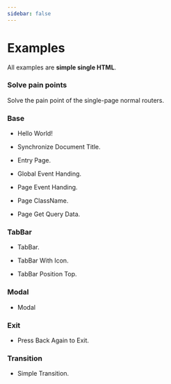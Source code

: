 ```yaml
---
sidebar: false
---
```

# Examples

<!-- ## Simple Single HTML -->
All examples are **simple single HTML**.


### Solve pain points
Solve the pain point of the single-page normal routers.
<source-preview name="quick-example" />

### Base
- Hello World!
  <source-preview name="two-pages" />

<!-- - Navigator.
  <source-preview name="two-pages" /> -->

- Synchronize Document Title.
  <source-preview name="synchronize-document-title" />

- Entry Page.
  <source-preview name="entry-page" />

- Global Event Handing.
  <source-preview name="global-event-handing" />

- Page Event Handing.
  <source-preview name="page-event-handing" />

- Page ClassName.
  <source-preview name="class-name" />

- Page Get Query Data.
  <source-preview name="page-get-query" />



### TabBar
- TabBar.
  <source-preview name="tabbar" />

- TabBar With Icon.
  <source-preview name="tabbar-with-icon" />

- TabBar Position Top.
  <source-preview name="tabbar-position-top" />

### Modal
- Modal
<source-preview name="modal" />

### Exit
- Press Back Again to Exit.
<source-preview name="graceful-exit" />

### Transition
- Simple Transition.
  <source-preview name="transition-simple" />

<!-- - Transition With Amimate.css.
  <source-preview name="transition-with-amimate" />

- Transition of Tab Slide.
  <source-preview name="transition-of-tab-pages-slide" />

- Transition of Tab Slide Using CSS Var.
  <source-preview name="transition-of-tab-pages-slide-css-var" /> -->